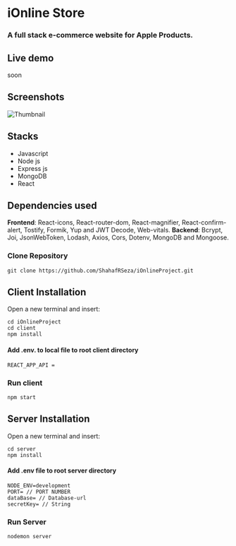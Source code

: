 # iOnline Store

### A full stack e-commerce website for Apple Products.

## Live demo 

soon

## Screenshots

![Thumbnail](https://i.postimg.cc/QdLSGRGj/Untitled-1.jpg)

## Stacks

- Javascript
- Node js
- Express js
- MongoDB
- React

## Dependencies used

**Frontend**: React-icons, React-router-dom, React-magnifier, React-confirm-alert, Tostify, Formik, Yup and JWT Decode, Web-vitals.
**Backend**: Bcrypt, Joi, JsonWebToken, Lodash, Axios, Cors, Dotenv, MongoDB and Mongoose.

### Clone Repository

```
git clone https://github.com/ShahafRSeza/iOnlineProject.git
```

## Client Installation

Open a new terminal and insert:
```
cd iOnlineProject
cd client
npm install
```

#### Add .env. to local file to root client directory

```
REACT_APP_API = 
```

### Run client 

```
npm start
```

## Server Installation

Open a new terminal and insert:
```
cd server
npm install
```

#### Add .env file to root server directory

```
NODE_ENV=development
PORT= // PORT NUMBER
dataBase= // Database-url
secretKey= // String
```

### Run Server 

```
nodemon server
```


